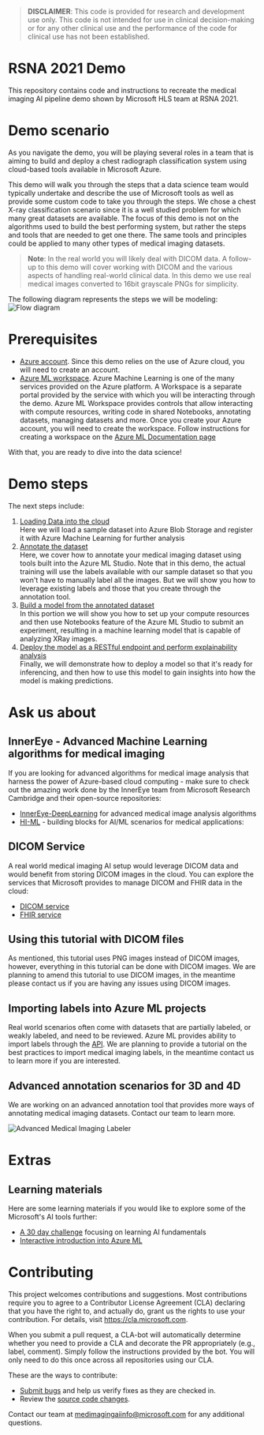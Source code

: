 
> **DISCLAIMER**: This code is provided for research and development use only. This code is not intended for use in clinical decision-making or for any other clinical use and the performance of the code for clinical use has not been established.

# RSNA 2021 Demo

This repository contains code and instructions to recreate the medical imaging AI pipeline demo shown by Microsoft HLS team at RSNA 2021. 

# Demo scenario

As you navigate the demo, you will be playing several roles in a team that is aiming to build and deploy a chest radiograph classification system using cloud-based tools available in Microsoft Azure.

This demo will walk you through the steps that a data science team would typically undertake and describe the use of Microsoft tools as well as provide some custom code to take you through the steps. We chose a chest X-ray classification scenario since it is a well studied problem for which many great datasets are available. The focus of this demo is not on the algorithms used to build the best performing system, but rather the steps and tools that are needed to get one there. The same tools and principles could be applied to many other types of medical imaging datasets. 

> **Note**: In the real world you will likely deal with DICOM data. A follow-up to this demo will cover working with DICOM and the various aspects of handling real-world clinical data. In this demo we use real medical images converted to 16bit grayscale PNGs for simplicity. 

The following diagram represents the steps we will be modeling: 
![Flow diagram](./images/flow.png)

# Prerequisites

* [Azure account](https://azure.microsoft.com/en-us). Since this demo relies on the use of Azure cloud, you will need to create an account. 
* [Azure ML workspace](https://azure.microsoft.com/en-us/services/machine-learning). Azure Machine Learning is one of the many services provided on the Azure platform. A Workspace is a separate portal provided by the service with which you will be interacting through the demo. Azure ML Workspace provides controls that allow interacting with compute resources, writing code in shared Notebooks, annotating datasets, managing datasets and more. Once you create your Azure account, you will need to create the workspace. Follow instructions for creating a workspace on the [Azure ML Documentation page](https://docs.microsoft.com/en-us/azure/machine-learning/quickstart-create-resources#create-the-workspace) 

With that, you are ready to dive into the data science!

# Demo steps
The next steps include:
1. [Loading Data into the cloud](1.Load%20Data/README.md)  
    Here we will load a sample dataset into Azure Blob Storage and register it with Azure Machine Learning for further analysis
2. [Annotate the dataset](2.Annotation/README.md)  
Here, we cover how to annotate your medical imaging dataset using tools built into the Azure ML Studio. Note that in this demo, the actual training will use the labels available with our sample dataset so that you won't have to manually label all the images. But we will show you how to leverage existing labels and those that you create through the annotation tool. 
3. [Build a model from the annotated dataset](3.Build%20a%20model/Readme.md)  
In this portion we will show you how to set up your compute resources and then use Notebooks feature of the Azure ML Studio to submit an experiment, resulting in a machine learning model that is capable of analyzing XRay images.
4. [Deploy the model as a RESTful endpoint and perform explainability analysis](4.Deploy%20the%20model/README.md)<br>
 Finally, we will demonstrate how to deploy a model so that it's ready for inferencing, and then how to use this model to gain insights into how the model is making predictions. 

# Ask us about

## InnerEye - Advanced Machine Learning algorithms for medical imaging
If you are looking for advanced algorithms for medical image analysis that harness the power of Azure-based cloud computing - make sure to check out the amazing work done by the InnerEye team from Microsoft Research Cambridge and their open-source repositories: 
* [InnerEye-DeepLearning](https://github.com/microsoft/InnerEye-DeepLearning) for advanced medical image analysis algorithms 
* [HI-ML](https://github.com/microsoft/hi-ml) - building blocks for AI/ML scenarios for medical applications: 

## DICOM Service
A real world medical imaging AI setup would leverage DICOM data and would benefit from storing DICOM images in the cloud. You can explore the services that Microsoft provides to manage DICOM and FHIR data in the cloud: 
* [DICOM service](https://docs.microsoft.com/en-us/azure/healthcare-apis/dicom/dicom-services-overview)
* [FHIR service](https://docs.microsoft.com/en-us/azure/healthcare-apis/fhir/overview)

## Using this tutorial with DICOM files
As mentioned, this tutorial uses PNG images instead of DICOM images, however, everything in this tutorial can be done with DICOM images.  We are planning to amend this tutorial to use DICOM images, in the meantime please contact us if you are having any issues using DICOM images.

## Importing labels into Azure ML projects
Real world scenarios often come with datasets that are partially labeled, or weakly labeled, and need to be reviewed. Azure ML provides ability to import labels through the [API](https://docs.microsoft.com/en-us/rest/api/azureml/). We are planning to provide a tutorial on the best practices to import medical imaging labels, in the meantime contact us to learn more if you are interested. 

## Advanced annotation scenarios for 3D and 4D
We are working on an advanced annotation tool that provides more ways of annotating medical imaging datasets. Contact our team to learn more. 

![Advanced Medical Imaging Labeler](./images/amil.png)

# Extras

## Learning materials
Here are some learning materials if you would like to explore some of the Microsoft's AI tools further: 
* [A 30 day challenge](https://docs.microsoft.com/en-us/learn/challenges?id=8E1F62A7-99E3-48E4-9EC9-1FFFB99EE9AF&wt.mc_id=cloudskillschallenge_8E1F62A7-99E3-48E4-9EC9-1FFFB99EE9AF)  focusing on learning AI fundamentals
* [Interactive introduction into Azure ML](https://docs.microsoft.com/en-us/learn/modules/intro-to-azure-ml/)

# Contributing

This project welcomes contributions and suggestions.  Most contributions require you to agree to a
Contributor License Agreement (CLA) declaring that you have the right to, and actually do, grant us
the rights to use your contribution. For details, visit https://cla.microsoft.com.

When you submit a pull request, a CLA-bot will automatically determine whether you need to provide
a CLA and decorate the PR appropriately (e.g., label, comment). Simply follow the instructions
provided by the bot. You will only need to do this once across all repositories using our CLA.

These are the ways to contribute:
* [Submit bugs](https://github.com/microsoft/Medical-Imaging-AI-RSNA-2021-Demo/issues) and help us verify fixes as they are checked in.
* Review the [source code changes](https://github.com/microsoft/Medical-Imaging-AI-RSNA-2021-Demo/pulls).

Contact our team at medimagingaiinfo@microsoft.com for any additional questions.